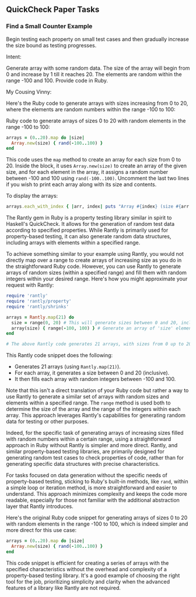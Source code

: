 ## QuickCheck Paper Tasks

### Find a Small Counter Example

Begin testing each property on small test cases and then gradually increase the size bound as testing progresses.

Intent:

Generate array with some random data. The size of the array will begin from 0 and increase by 1 till it reaches 20. The elements are random within the range -100 and 100. Provide code in Ruby. 

My Cousing Vinny:

Here's the Ruby code to generate arrays with sizes increasing from 0 to 20, where the elements are random numbers within the range -100 to 100:

Ruby code to generate arrays of sizes 0 to 20 with random elements in the range -100 to 100:

```ruby
arrays = (0..20).map do |size|
  Array.new(size) { rand(-100..100) }
end
```

This code uses the `map` method to create an array for each size from 0 to 20. Inside the block, it uses `Array.new(size)` to create an array of the given size, and for each element in the array, it assigns a random number between -100 and 100 using `rand(-100..100)`. Uncomment the last two lines if you wish to print each array along with its size and contents.

To display the arrays:

```ruby
arrays.each_with_index { |arr, index| puts "Array #{index} (size #{arr.size}): #{arr.inspect}" }
```

The Rantly gem in Ruby is a property testing library similar in spirit to Haskell's QuickCheck. It allows for the generation of random test data according to specified properties. While Rantly is primarily used for property-based testing, it can also generate random data structures, including arrays with elements within a specified range.

To achieve something similar to your example using Rantly, you would not directly map over a range to create arrays of increasing size as you do in the straightforward Ruby code. However, you can use Rantly to generate arrays of random sizes (within a specified range) and fill them with random integers within your desired range. Here's how you might approximate your request with Rantly:

```ruby
require 'rantly'
require 'rantly/property'
require 'rantly/shrinks'

arrays = Rantly.map(21) do
  size = range(0, 20) # This will generate sizes between 0 and 20, inclusive.
  array(size) { range(-100, 100) } # Generate an array of 'size' elements, each within -100 to 100.
end

# The above Rantly code generates 21 arrays, with sizes from 0 up to 20, and elements within -100 to 100.
```

This Rantly code snippet does the following:
- Generates 21 arrays (using `Rantly.map(21)`).
- For each array, it generates a size between 0 and 20 (inclusive).
- It then fills each array with random integers between -100 and 100.

Note that this isn't a direct translation of your Ruby code but rather a way to use Rantly to generate a similar set of arrays with random sizes and elements within a specified range. The `range` method is used both to determine the size of the array and the range of the integers within each array. This approach leverages Rantly's capabilities for generating random data for testing or other purposes.

Indeed, for the specific task of generating arrays of increasing sizes filled with random numbers within a certain range, using a straightforward approach in Ruby without Rantly is simpler and more direct. Rantly, and similar property-based testing libraries, are primarily designed for generating random test cases to check properties of code, rather than for generating specific data structures with precise characteristics.

For tasks focused on data generation without the specific needs of property-based testing, sticking to Ruby's built-in methods, like `rand`, within a simple loop or iteration method, is more straightforward and easier to understand. This approach minimizes complexity and keeps the code more readable, especially for those not familiar with the additional abstraction layer that Rantly introduces.

Here's the original Ruby code snippet for generating arrays of sizes 0 to 20 with random elements in the range -100 to 100, which is indeed simpler and more direct for this use case:

```ruby
arrays = (0..20).map do |size|
  Array.new(size) { rand(-100..100) }
end
```

This code snippet is efficient for creating a series of arrays with the specified characteristics without the overhead and complexity of a property-based testing library. It's a good example of choosing the right tool for the job, prioritizing simplicity and clarity when the advanced features of a library like Rantly are not required.
